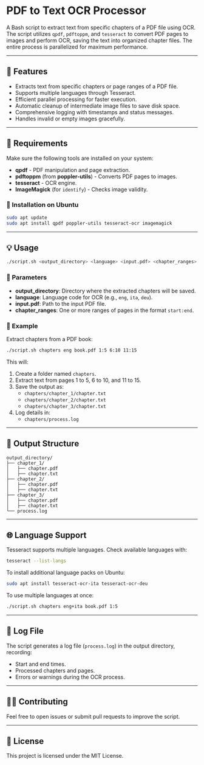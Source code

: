 # PDF to Text OCR Processor

A Bash script to extract text from specific chapters of a PDF file using OCR.
The script utilizes `qpdf`, `pdftoppm`, and `tesseract` to convert PDF pages to images and perform OCR, saving the text into organized chapter files.
The entire process is parallelized for maximum performance.

---

## 🚀 Features

- Extracts text from specific chapters or page ranges of a PDF file.
- Supports multiple languages through Tesseract.
- Efficient parallel processing for faster execution.
- Automatic cleanup of intermediate image files to save disk space.
- Comprehensive logging with timestamps and status messages.
- Handles invalid or empty images gracefully.

---

## 📝 Requirements

Make sure the following tools are installed on your system:

- **qpdf** - PDF manipulation and page extraction.
- **pdftoppm** (from **poppler-utils**) - Converts PDF pages to images.
- **tesseract** - OCR engine.
- **ImageMagick** (for `identify`) - Checks image validity.

### 🔧 Installation on Ubuntu

```bash
sudo apt update
sudo apt install qpdf poppler-utils tesseract-ocr imagemagick
```

---

## 💡 Usage

```bash
./script.sh <output_directory> <language> <input.pdf> <chapter_ranges>
```

### 🔑 Parameters

- **output_directory**: Directory where the extracted chapters will be saved.
- **language**: Language code for OCR (e.g., `eng`, `ita`, `deu`).
- **input.pdf**: Path to the input PDF file.
- **chapter_ranges**: One or more ranges of pages in the format `start:end`.

### 📝 Example

Extract chapters from a PDF book:

```bash
./script.sh chapters eng book.pdf 1:5 6:10 11:15
```

This will:

1. Create a folder named `chapters`.
2. Extract text from pages 1 to 5, 6 to 10, and 11 to 15.
3. Save the output as:
   - `chapters/chapter_1/chapter.txt`
   - `chapters/chapter_2/chapter.txt`
   - `chapters/chapter_3/chapter.txt`
4. Log details in:
   - `chapters/process.log`

---

## 📂 Output Structure

```
output_directory/
├── chapter_1/
│   ├── chapter.pdf
│   ├── chapter.txt
├── chapter_2/
│   ├── chapter.pdf
│   ├── chapter.txt
├── chapter_3/
│   ├── chapter.pdf
│   ├── chapter.txt
└── process.log
```

---

## 🌐 Language Support

Tesseract supports multiple languages. Check available languages with:

```bash
tesseract --list-langs
```

To install additional language packs on Ubuntu:

```bash
sudo apt install tesseract-ocr-ita tesseract-ocr-deu
```

To use multiple languages at once:

```bash
./script.sh chapters eng+ita book.pdf 1:5
```

---

## 📝 Log File

The script generates a log file (`process.log`) in the output directory, recording:

- Start and end times.
- Processed chapters and pages.
- Errors or warnings during the OCR process.

---

## 🧑‍💻 Contributing

Feel free to open issues or submit pull requests to improve the script.

---

## 📝 License

This project is licensed under the MIT License.
